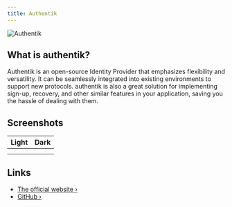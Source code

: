 ```yaml
---
title: Authentik
---
```


![Authentik](https://goauthentik.io/img/icon_top_brand_colour.svg)

## What is authentik?

Authentik is an open-source Identity Provider that emphasizes flexibility and versatility. It can be seamlessly integrated into existing environments to support new protocols. authentik is also a great solution for implementing sign-up, recovery, and other similar features in your application, saving you the hassle of dealing with them.

## Screenshots

| Light                                                       | Dark                                                       |
| ----------------------------------------------------------- | ---------------------------------------------------------- |
| <ZoomableImage src="https://docs.goauthentik.io/img/screen_apps_light.jpg" alt="Light Apps Screen" />  | <ZoomableImage src="https://docs.goauthentik.io/img/screen_apps_dark.jpg" alt="Dark Apps Screen" />  |
| <ZoomableImage src="https://docs.goauthentik.io/img/screen_admin_light.jpg" alt="Light Admin Screen" /> | <ZoomableImage src="https://docs.goauthentik.io/img/screen_admin_dark.jpg" alt="Dark Admin Screen" /> |

## Links

- [The official website ›](https://goauthentik.io)
- [GitHub ›](https://github.com/goauthentik/authentik)

